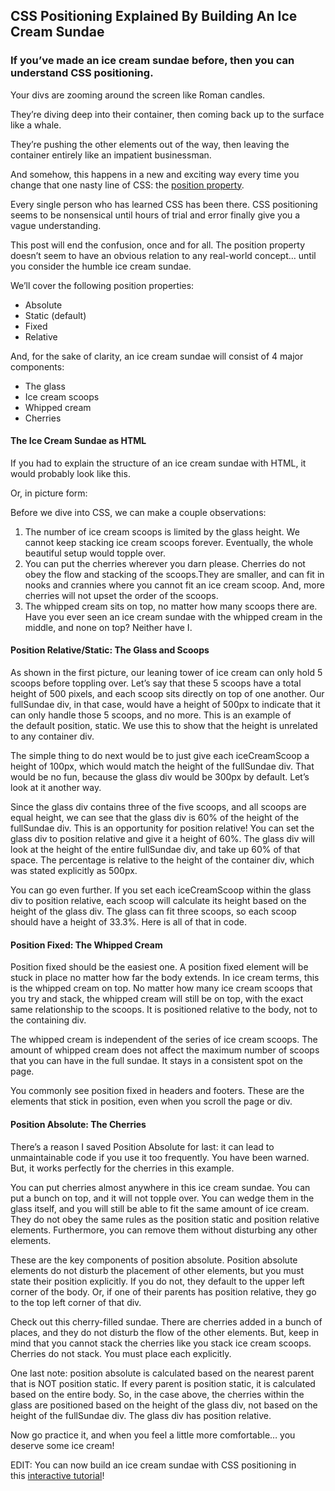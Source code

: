 ## CSS Positioning Explained By Building An Ice Cream Sundae

### If you’ve made an ice cream sundae before, then you can understand CSS positioning.

Your divs are zooming around the screen like Roman candles.

They’re diving deep into their container, then coming back up to the surface like a whale.

They’re pushing the other elements out of the way, then leaving the container entirely like an impatient businessman.

And somehow, this happens in a new and exciting way every time you change that one nasty line of CSS: the [position property](https://developer.mozilla.org/en-US/docs/Web/CSS/position).

Every single person who has learned CSS has been there. CSS positioning seems to be nonsensical until hours of trial and error finally give you a vague understanding.

This post will end the confusion, once and for all. The position property doesn’t seem to have an obvious relation to any real-world concept… until you consider the humble ice cream sundae.

We’ll cover the following position properties:

- Absolute
- Static (default)
- Fixed
- Relative

And, for the sake of clarity, an ice cream sundae will consist of 4 major components:

- The glass
- Ice cream scoops
- Whipped cream
- Cherries

#### The Ice Cream Sundae as HTML

If you had to explain the structure of an ice cream sundae with HTML, it would probably look like this.

Or, in picture form:

Before we dive into CSS, we can make a couple observations:

1. The number of ice cream scoops is limited by the glass height. We cannot keep stacking ice cream scoops forever. Eventually, the whole beautiful setup would topple over.
2. You can put the cherries wherever you darn please. Cherries do not obey the flow and stacking of the scoops.They are smaller, and can fit in nooks and crannies where you cannot fit an ice cream scoop. And, more cherries will not upset the order of the scoops.
3. The whipped cream sits on top, no matter how many scoops there are. Have you ever seen an ice cream sundae with the whipped cream in the middle, and none on top? Neither have I.

#### Position Relative/Static: The Glass and Scoops

As shown in the first picture, our leaning tower of ice cream can only hold 5 scoops before toppling over. Let’s say that these 5 scoops have a total height of 500 pixels, and each scoop sits directly on top of one another. Our fullSundae div, in that case, would have a height of 500px to indicate that it can only handle those 5 scoops, and no more. This is an example of the default position, static. We use this to show that the height is unrelated to any container div.

The simple thing to do next would be to just give each iceCreamScoop a height of 100px, which would match the height of the fullSundae div. That would be no fun, because the glass div would be 300px by default. Let’s look at it another way.

Since the glass div contains three of the five scoops, and all scoops are equal height, we can see that the glass div is 60% of the height of the fullSundae div. This is an opportunity for position relative! You can set the glass div to position relative and give it a height of 60%. The glass div will look at the height of the entire fullSundae div, and take up 60% of that space. The percentage is relative to the height of the container div, which was stated explicitly as 500px.

You can go even further. If you set each iceCreamScoop within the glass div to position relative, each scoop will calculate its height based on the height of the glass div. The glass can fit three scoops, so each scoop should have a height of 33.3%. Here is all of that in code.

#### Position Fixed: The Whipped Cream

Position fixed should be the easiest one. A position fixed element will be stuck in place no matter how far the body extends. In ice cream terms, this is the whipped cream on top. No matter how many ice cream scoops that you try and stack, the whipped cream will still be on top, with the exact same relationship to the scoops. It is positioned relative to the body, not to the containing div.

The whipped cream is independent of the series of ice cream scoops. The amount of whipped cream does not affect the maximum number of scoops that you can have in the full sundae. It stays in a consistent spot on the page.

You commonly see position fixed in headers and footers. These are the elements that stick in position, even when you scroll the page or div.

#### Position Absolute: The Cherries

There’s a reason I saved Position Absolute for last: it can lead to unmaintainable code if you use it too frequently. You have been warned. But, it works perfectly for the cherries in this example.

You can put cherries almost anywhere in this ice cream sundae. You can put a bunch on top, and it will not topple over. You can wedge them in the glass itself, and you will still be able to fit the same amount of ice cream. They do not obey the same rules as the position static and position relative elements. Furthermore, you can remove them without disturbing any other elements.

These are the key components of position absolute. Position absolute elements do not disturb the placement of other elements, but you must state their position explicitly. If you do not, they default to the upper left corner of the body. Or, if one of their parents has position relative, they go to the top left corner of that div.

Check out this cherry-filled sundae. There are cherries added in a bunch of places, and they do not disturb the flow of the other elements. But, keep in mind that you cannot stack the cherries like you stack ice cream scoops. Cherries do not stack. You must place each explicitly.

One last note: position absolute is calculated based on the nearest parent that is NOT position static. If every parent is position static, it is calculated based on the entire body. So, in the case above, the cherries within the glass are positioned based on the height of the glass div, not based on the height of the fullSundae div. The glass div has position relative.

Now go practice it, and when you feel a little more comfortable… you deserve some ice cream!

EDIT: You can now build an ice cream sundae with CSS positioning in this [interactive tutorial](https://www.rtfmanual.io/csssundae/)!